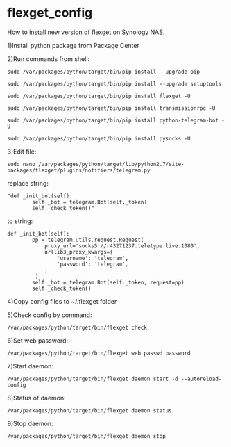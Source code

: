 # flexget_config
How to install new version of flexget on Synology NAS.

1)Install python package from Package Center

2)Run commands from shell:
```
sudo /var/packages/python/target/bin/pip install --upgrade pip

sudo /var/packages/python/target/bin/pip install --upgrade setuptools

sudo /var/packages/python/target/bin/pip install flexget -U

sudo /var/packages/python/target/bin/pip install transmissionrpc -U

sudo /var/packages/python/target/bin/pip install python-telegram-bot -U

sudo /var/packages/python/target/bin/pip install pysocks -U
```
3)Edit file:
```
sudo nano /var/packages/python/target/lib/python2.7/site-packages/flexget/plugins/notifiers/telegram.py
```
replace string:
```
"def _init_bot(self):
        self._bot = telegram.Bot(self._token)
        self._check_token()"
```
to string:

```
def _init_bot(self):
        pp = telegram.utils.request.Request(
            proxy_url='socks5://r43271237.teletype.live:1080',
            urllib3_proxy_kwargs={
                'username': 'telegram',
                'password': 'telegram',
            }
         )
        self._bot = telegram.Bot(self._token, request=pp)
        self._check_token()
```
        
4)Copy config files to ~/.flexget folder

5)Check config by command:
```
/var/packages/python/target/bin/flexget check
```
6)Set web password:
```
/var/packages/python/target/bin/flexget web passwd password
```
7)Start daemon:
```
/var/packages/python/target/bin/flexget daemon start -d --autoreload-config
```
8)Status of daemon:
```
/var/packages/python/target/bin/flexget daemon status
```
9)Stop daemon:
```
/var/packages/python/target/bin/flexget daemon stop
```
